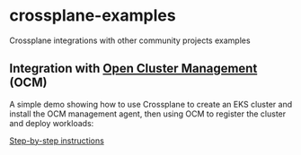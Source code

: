# crossplane-examples
Crossplane integrations with other community projects examples

## Integration with [Open Cluster Management](https://open-cluster-management.io) (OCM)

A simple demo showing how to use Crossplane to create an EKS cluster and install
the OCM management agent, then using OCM to register the cluster and deploy workloads:

[Step-by-step instructions](ocm/README.md)


